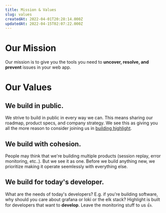```yaml
---
title: Mission & Values
slug: values
createdAt: 2022-04-01T20:28:14.000Z
updatedAt: 2022-04-15T02:07:22.000Z
---
```


# Our Mission
Our mission is to give you the tools you need to **uncover, resolve, and prevent** issues in your web app.

# Our Values
## We build in public.
We strive to build in public in every way we can. This means sharing our roadmap, product specs, and company strategy. We see this as giving you all the more reason to consider joining us in [building highlight](careers.highlight.run).

## We build with cohesion.
People may think that we're building multiple products (session replay, error monitoring, etc..). But we see it as one. Before we build anything new, we prioritize making it operate seemlessly with everything else.

## We build for today's developer.
What are the needs of today's developers? E.g. if you're building software, why should you care about grafana or loki or the elk stack? Highlight is built for developers that want to **develop**. Leave the monitoring stuff to us 👍.